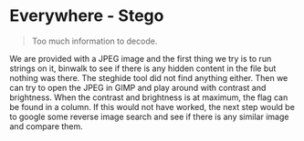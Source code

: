 # Everywhere - Stego
> Too much information to decode.

We are provided with a JPEG image and the first thing we try is to run strings on it, binwalk to see if there is any hidden content in the file but nothing was there. The steghide tool did not find anything either. Then we can try to open the JPEG in GIMP and play around with contrast and brightness. When the contrast and brightness is at maximum, the flag can be found in a column.  If this would not have worked, the next step would be to google some reverse image search and see if there is any similar image and compare them.